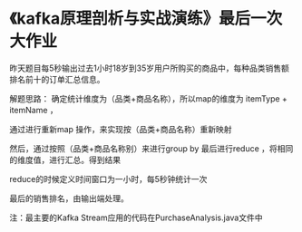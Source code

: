 
# 《kafka原理剖析与实战演练》最后一次大作业
 昨天题目每5秒输出过去1小时18岁到35岁用户所购买的商品中，每种品类销售额排名前十的订单汇总信息。
 
 解题思路：
 确定统计维度为（品类+商品名称），所以map的维度为 itemType + itemName ，

 通过进行重新map 操作，来实现按（品类+商品名称）重新映射

 然后，通过按照（品类+商品名称别）来进行group by 最后进行reduce ，将相同的维度值，进行汇总。得到结果
 
 reduce的时候定义时间窗口为一小时，每5秒钟统计一次
 
 最后的销售排名，由输出端处理。
 
 注：最主要的Kafka Stream应用的代码在PurchaseAnalysis.java文件中
